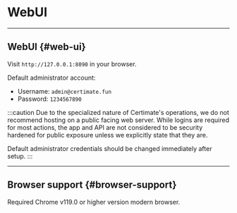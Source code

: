 ﻿# WebUI

---

## WebUI {#web-ui}

Visit `http://127.0.0.1:8090` in your browser.

Default administrator account:

- Username: `admin@certimate.fun`
- Password: `1234567890`

:::caution
Due to the specialized nature of Certimate's operations, we do not recommend hosting on a public facing web server. While logins are required for most actions, the app and API are not considered to be security hardened for public exposure unless we explicitly state that they are.

Default administrator credentials should be changed immediately after setup.
:::

---

## Browser support {#browser-support}

Required Chrome v119.0 or higher version modern browser.
